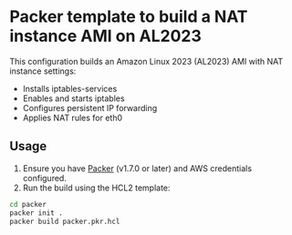 # Packer template to build a NAT instance AMI on AL2023

This configuration builds an Amazon Linux 2023 (AL2023) AMI with NAT instance settings:

- Installs iptables-services
- Enables and starts iptables
- Configures persistent IP forwarding
- Applies NAT rules for eth0

## Usage

1. Ensure you have [Packer](https://www.packer.io/) (v1.7.0 or later) and AWS credentials configured.
2. Run the build using the HCL2 template:

```sh
cd packer
packer init .
packer build packer.pkr.hcl
```
